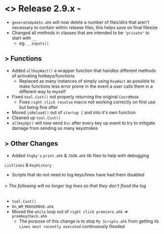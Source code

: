 # <> Release 2.9.x - 
- `generateUpdate.ahk` will now delete a number of files/dirs that aren't necessary to contain within release files, this helps save on final filesize
- Changed all methods in classes that are intended to be `"private"` to start with `__`
    - eg. `__inputs()`

## > Functions
- Added `allKeyWait()` a wrapper function that handles different methods of activating hotkeys/functions
    - Replaced as many instances of simply using `KeyWait` as possible to make functions less error prone in the event a user calls them in a different way to myself
- Fixed `tool.Cust()` not properly returning the original `CoordMode`
    - Fixes `right click resolve` macro not working correctly on first use but being fine after
- Moved `isReload()` out of `startup {` and into it's own function
- Cleaned up `tool.Cust()`
- `allKeyUp()` will now send `Esc` after every key up event to try to mitigate damage from sending so many keystrokes

## > Other Changes
- Added `thqby's` `print.ahk` & `JSON.ahk` lib files to help with debugging

`Listlines` & `KeyHistory`
- Scripts that do not need to log keys/lines have had them disabled

###### > The following will no longer log lines so that they don't flood the log
- `tool.Cust()`
- `On_WM_MOUSEMOVE.ahk`
- Moved the `while` loop out of `right click premiere.ahk` => `premKeyCheck.ahk`
    - The purpose of this change is to stop `My Scripts.ahk` from getting its `Lines most recently executed` continuously flooded